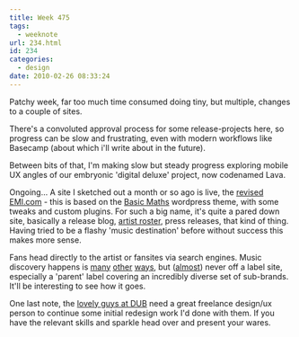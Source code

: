 ```yaml
---
title: Week 475
tags:
  - weeknote
url: 234.html
id: 234
categories:
  - design
date: 2010-02-26 08:33:24
---
```


Patchy week, far too much time consumed doing tiny, but multiple, changes to a couple of sites. 

There's a convoluted approval process for some release-projects here, so progress can be slow and frustrating, even with modern workflows like Basecamp (about which i'll write about in the future). 

Between bits of that, I'm making slow but steady progress exploring mobile UX angles of our embryonic 'digital deluxe' project, now codenamed Lava. 

Ongoing... A site I sketched out a month or so ago is live, the [revised EMI.com](http://emi.com) \- this is based on the [Basic Maths](http://www.subtraction.com/2009/11/14/introducing-basic-maths) wordpress theme, with some tweaks and custom plugins. For such a big name, it's quite a pared down site, basically a release blog, [artist roster](http://www.emimusic.com/artists/), press releases, that kind of thing. Having tried to be a flashy 'music destination' before without success this makes more sense. 

Fans head directly to the artist or fansites via search engines. Music discovery happens is [many](http://last.fm) [other](http://14tracks.com/) [ways](http://muxtape.com/), but ([almost](http://bleep.com)) never off a label site, especially a 'parent' label covering an incredibly diverse set of sub-brands. It'll be interesting to see how it goes. 

One last note, the [lovely guys at DUB](http://www.dubstudios.com/our-blog/) need a great freelance design/ux person to continue some initial redesign work I'd done with them. If you have the relevant skills and sparkle head over and present your wares.